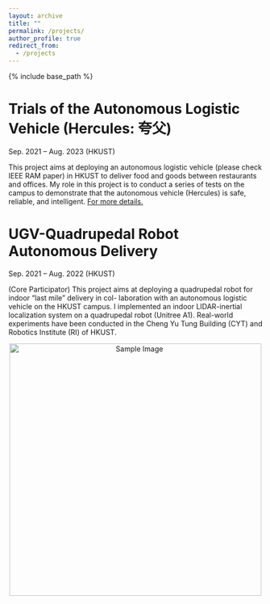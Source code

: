 ```yaml
---
layout: archive
title: ""
permalink: /projects/
author_profile: true
redirect_from:
  - /projects
---
```


{% include base_path %}

Trials of the Autonomous Logistic Vehicle (Hercules: 夸父)
======
Sep. 2021 – Aug. 2023 (HKUST)

This project aims at deploying an autonomous logistic vehicle (please check IEEE RAM paper) in HKUST to deliver food and goods between restaurants and offices. My role in this project is to conduct a series of tests on the campus to demonstrate that the autonomous vehicle (Hercules) is safe, reliable, and intelligent. [For more details.](https://kt.hkust.edu.hk/avtrial)

UGV-Quadrupedal Robot Autonomous Delivery
======
Sep. 2021 – Aug. 2022 (HKUST)

(Core Participator) This project aims at deploying a quadrupedal robot for indoor “last mile” delivery in col- laboration with an autonomous logistic vehicle on the HKUST campus. I implemented an indoor LIDAR-inertial localization system on a quadrupedal robot (Unitree A1). Real-world experiments have been conducted in the Cheng Yu Tung Building (CYT) and Robotics Institute (RI) of HKUST.
<div style="text-align: center;">
<img src="../images/mapping_cyt.gif" alt="Sample Image" width="500">
</div>







